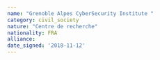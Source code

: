 ```yaml
---
name: "Grenoble Alpes CyberSecurity Institute "
category: civil_society
nature: "Centre de recherche"
nationality: FRA
alliance: 
date_signed: '2018-11-12'
---
```

    